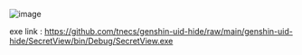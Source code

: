  ![image](https://github.com/tnecs/genshin-uid-hide/assets/54025099/0ab0995f-a3d0-4308-99c2-607c6ee1cf4f)


exe link : https://github.com/tnecs/genshin-uid-hide/raw/main/genshin-uid-hide/SecretView/bin/Debug/SecretView.exe

